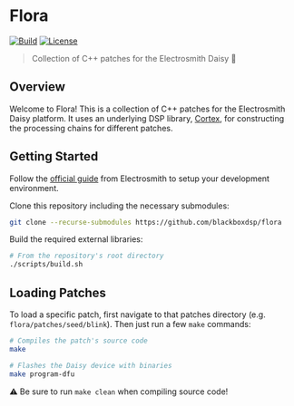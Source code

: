 # Flora

[![Build](https://github.com/blackboxdsp/flora/actions/workflows/ci.build.yml/badge.svg)](https://github.com/blackboxdsp/flora/actions/workflows/ci.build.yml)
[![License](https://img.shields.io/badge/License-MIT-yellow)](https://github.com/blackboxdsp/cortex/blob/develop/LICENSE)

> Collection of C++ patches for the Electrosmith Daisy 🌱

## Overview

Welcome to Flora! This is a collection of C++ patches for the Electrosmith Daisy platform. It uses an underlying DSP library, [Cortex](https://github.com/blackboxdsp/cortex), for constructing
the processing chains for different patches. 

## Getting Started

Follow the [official guide](https://github.com/electro-smith/DaisyWiki/wiki/1.-Setting-Up-Your-Development-Environment) from Electrosmith
to setup your development environment.

Clone this repository including the necessary submodules:
```bash
git clone --recurse-submodules https://github.com/blackboxdsp/flora
```

Build the required external libraries:
```bash 
# From the repository's root directory
./scripts/build.sh
```

## Loading Patches

To load a specific patch, first navigate to that patches directory (e.g. `flora/patches/seed/blink`). Then just run a few `make` commands:
```bash 
# Compiles the patch's source code
make

# Flashes the Daisy device with binaries
make program-dfu
```

:warning: Be sure to run `make clean` when compiling source code!
